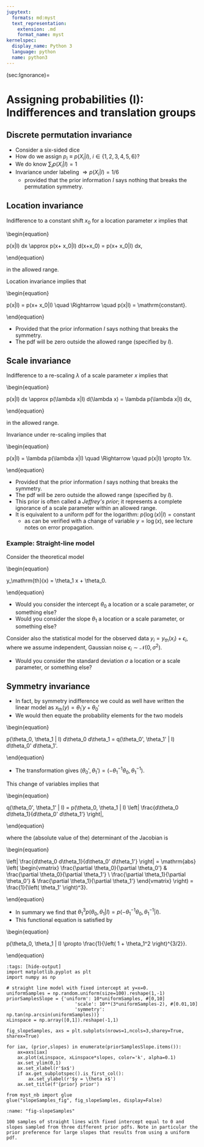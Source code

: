 ```yaml
---
jupytext:
  formats: md:myst
  text_representation:
    extension: .md
    format_name: myst
kernelspec:
  display_name: Python 3
  language: python
  name: python3
---
```

(sec:Ignorance)=
# Assigning probabilities (I): Indifferences and translation groups

<!-- !split -->
## Discrete permutation invariance
* Consider a six-sided dice
* How do we assign $p_i \equiv p(X_i|I)$, $i \in \{1, 2, 3, 4, 5, 6\}$?
* We do know $\sum_i p(X_i|I) = 1$
* Invariance under labeling $\Rightarrow p(X_i|I)=1/6$
  * provided that the prior information $I$ says nothing that breaks the permutation symmetry.


<!-- !split -->
## Location invariance
Indifference to a constant shift $x_0$ for a location parameter $x$ implies that

\begin{equation}

p(x|I) dx \approx p(x+ x_0|I) d(x+x_0) =  p(x+ x_0|I) dx,

\end{equation}

in the allowed range.

Location invariance implies that

\begin{equation}

p(x|I) =  p(x+ x_0|I) \quad \Rightarrow \quad p(x|I) = \mathrm{constant}.

\end{equation}

* Provided that the prior information $I$ says nothing that breaks the symmetry.
* The pdf will be zero outside the allowed range (specified by $I$).

<!-- !split -->
## Scale invariance

Indifference to a re-scaling $\lambda$ of a scale parameter $x$ implies that

\begin{equation}

p(x|I) dx \approx p(\lambda x|I) d(\lambda x) =  \lambda p(\lambda x|I) dx,

\end{equation}

in the allowed range.

<!-- !split -->
Invariance under re-scaling implies that

\begin{equation}

p(x|I) = \lambda p(\lambda x|I) \quad \Rightarrow \quad p(x|I) \propto 1/x.

\end{equation}

* Provided that the prior information $I$ says nothing that breaks the symmetry.
* The pdf will be zero outside the allowed range (specified by $I$).
* This prior is often called a *Jeffrey's prior*; it represents a complete ignorance of a scale parameter within an allowed range.
* It is equivalent to a uniform pdf for the logarithm: $p(\log(x)|I) = \mathrm{constant}$
  * as can be verified with a change of variable $y=\log(x)$, see lecture notes on error propagation.


<!-- !split -->
### Example: Straight-line model

Consider the theoretical model 

\begin{equation}

y_\mathrm{th}(x) = \theta_1  x  + \theta_0.

\end{equation}

* Would you consider the intercept $\theta_0$ a location or a scale parameter, or something else?
* Would you consider the slope $\theta_1$ a location or a scale parameter, or something else?

Consider also the statistical model for the observed data $y_i = y_\mathrm{th}(x_i) + \epsilon_i$, where we assume independent, Gaussian noise $\epsilon_i \sim \mathcal{N}(0, \sigma^2)$.
* Would you consider the standard deviation $\sigma$ a location or a scale parameter, or something else?

<!-- !split -->
## Symmetry invariance

* In fact, by symmetry indifference we could as well have written the linear model as $x_\mathrm{th}(y) = \theta_1'  y  + \theta_0'$
* We would then equate the probability elements for the two models 

\begin{equation}

p(\theta_0, \theta_1 | I) d\theta_0 d\theta_1 = q(\theta_0', \theta_1' | I) d\theta_0' d\theta_1'.

\end{equation}

* The transformation gives $(\theta_0', \theta_1') = (-\theta_1^{-1}\theta_0, \theta_1^{-1})$.

<!-- !split -->
This change of variables implies that

\begin{equation}

q(\theta_0', \theta_1' | I) = p(\theta_0, \theta_1 | I) \left| \frac{d\theta_0 d\theta_1}{d\theta_0' d\theta_1'} \right|,

\end{equation}

where the (absolute value of the) determinant of the Jacobian is

\begin{equation}

\left| \frac{d\theta_0 d\theta_1}{d\theta_0' d\theta_1'} \right| 
= \mathrm{abs} \left( 
\begin{vmatrix}
\frac{\partial \theta_0}{\partial \theta_0'} & \frac{\partial \theta_0}{\partial \theta_1'} \\
\frac{\partial \theta_1}{\partial \theta_0'} & \frac{\partial \theta_1}{\partial \theta_1'} 
\end{vmatrix}
\right)
= \frac{1}{\left( \theta_1' \right)^3}.

\end{equation}

<!-- !split -->
* In summary we find that $\theta_1^3 p(\theta_0, \theta_1 | I) = p(-\theta_1^{-1}\theta_0, \theta_1^{-1}|I).$
* This functional equation is satisfied by

\begin{equation}

p(\theta_0, \theta_1 | I) \propto \frac{1}{\left( 1 + \theta_1^2 \right)^{3/2}}.

\end{equation}

<!-- !split -->
<!-- <img src="fig/MaxEnt/slope_priors.png" width=800><p><em>100 samples of straight lines with fixed intercept equal to 0 and slopes sampled from three different pdfs. Note in particular the  prior preference for large slopes that results from using a uniform pdf.</em></p> -->
<!-- ![<p><em>100 samples of straight lines with fixed intercept equal to 0 and slopes sampled from three different pdfs. Note in particular the  prior preference for large slopes that results from using a uniform pdf.</em></p>](./figs/slope_priors.png) -->

```{code-cell} python3
:tags: [hide-output]
import matplotlib.pyplot as plt
import numpy as np

# straight line model with fixed intercept at y=x=0.
uniformSamples = np.random.uniform(size=100).reshape(1,-1)
priorSamplesSlope = {'uniform': 10*uniformSamples, #[0,10]
                         'scale': 10**(3*uniformSamples-2), #[0.01,10]
                         'symmetry': np.tan(np.arcsin(uniformSamples))}
xLinspace = np.array([0,1]).reshape(-1,1)

fig_slopeSamples, axs = plt.subplots(nrows=1,ncols=3,sharey=True, sharex=True)

for iax, (prior,slopes) in enumerate(priorSamplesSlope.items()):
    ax=axs[iax]
    ax.plot(xLinspace, xLinspace*slopes, color='k', alpha=0.1)
    ax.set_ylim(0,1)
    ax.set_xlabel(r'$x$')
    if ax.get_subplotspec().is_first_col():
        ax.set_ylabel(r'$y = \theta x$')
    ax.set_title(f'{prior} prior')

from myst_nb import glue
glue("slopeSamples_fig", fig_slopeSamples, display=False)
```

```{glue:figure} slopeSamples_fig
:name: "fig-slopeSamples"

100 samples of straight lines with fixed intercept equal to 0 and slopes sampled from three different prior pdfs. Note in particular the  prior preference for large slopes that results from using a uniform pdf.
```


